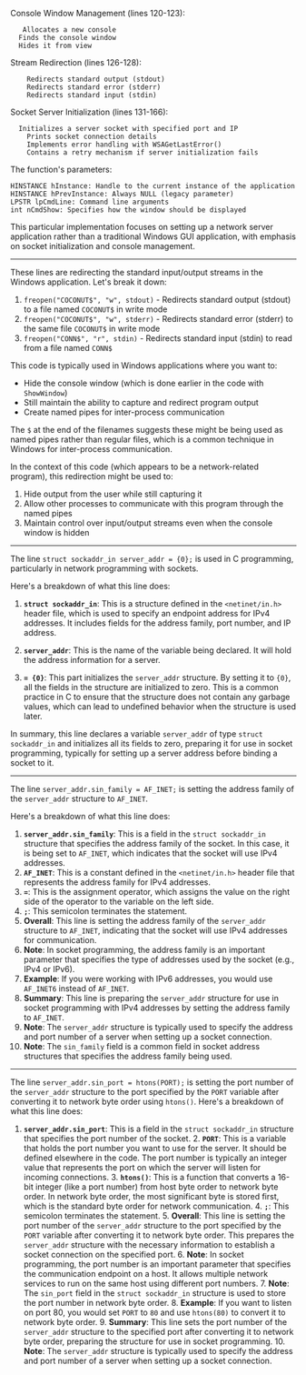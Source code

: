 Console Window Management (lines 120-123):
     
       Allocates a new console
      Finds the console window
      Hides it from view

Stream Redirection (lines 126-128):

        Redirects standard output (stdout)
        Redirects standard error (stderr)
        Redirects standard input (stdin)

Socket Server Initialization (lines 131-166):
        
      Initializes a server socket with specified port and IP
        Prints socket connection details
        Implements error handling with WSAGetLastError()
        Contains a retry mechanism if server initialization fails

The function's parameters:

    HINSTANCE hInstance: Handle to the current instance of the application
    HINSTANCE hPrevInstance: Always NULL (legacy parameter)
    LPSTR lpCmdLine: Command line arguments
    int nCmdShow: Specifies how the window should be displayed

This particular implementation focuses on setting up a network server application rather than a traditional Windows GUI
application, with emphasis on socket initialization and console management.

-----------------------------------------------------------------------------------------------------

These lines are redirecting the standard input/output streams in the Windows application. Let's break it down:

1. `freopen("COCONUT$", "w", stdout)` - Redirects standard output (stdout) to a file named `COCONUT$` in write mode
2. `freopen("COCONUT$", "w", stderr)` - Redirects standard error (stderr) to the same file `COCONUT$` in write mode
3. `freopen("CONN$", "r", stdin)` - Redirects standard input (stdin) to read from a file named `CONN$`

This code is typically used in Windows applications where you want to:
- Hide the console window (which is done earlier in the code with `ShowWindow`)
- Still maintain the ability to capture and redirect program output
- Create named pipes for inter-process communication

The `$` at the end of the filenames suggests these might be being used as named pipes rather than regular files, which is a common technique in Windows for inter-process communication.

In the context of this code (which appears to be a network-related program), this redirection might be used to:
1. Hide output from the user while still capturing it
2. Allow other processes to communicate with this program through the named pipes
3. Maintain control over input/output streams even when the console window is hidden

------------------------------------------------------------------------------------------------------
The line `struct sockaddr_in server_addr = {0};` is used in C programming, particularly in network programming with sockets.

Here's a breakdown of what this line does:

1. **`struct sockaddr_in`**: This is a structure defined in the `<netinet/in.h>` header file, which is used to specify an endpoint address for IPv4 addresses. It includes fields for the address family, port number, and IP address.

2. **`server_addr`**: This is the name of the variable being declared. It will hold the address information for a server.

3. **`= {0}`**: This part initializes the `server_addr` structure. By setting it to `{0}`, all the fields in the structure are initialized to zero. This is a common practice in C to ensure that the structure does not contain any garbage values, which can lead to undefined behavior when the structure is used later.

In summary, this line declares a variable `server_addr` of type `struct sockaddr_in` and initializes all its fields to zero, preparing it for use in socket programming, typically for setting up a server address before binding a socket to it.

---------------------------------------------------------------------------------------------------------

The line `server_addr.sin_family = AF_INET;` is setting the address family of the `server_addr` structure to `AF_INET`.

Here's a breakdown of what this line does:

1. **`server_addr.sin_family`**: This is a field in the `struct sockaddr_in` structure that specifies the address family of the socket. In this case, it is being set to `AF_INET`, which indicates that the socket will use IPv4 addresses.
2. **`AF_INET`**: This is a constant defined in the `<netinet/in.h>` header file that represents the address family for IPv4 addresses.
3. **`=`**: This is the assignment operator, which assigns the value on the right side of the operator to the variable on the left side.
4. **`;`**: This semicolon terminates the statement.
5. **Overall**: This line is setting the address family of the `server_addr` structure to `AF_INET`, indicating that the socket will use IPv4 addresses for communication.
6. **Note**: In socket programming, the address family is an important parameter that specifies the type of addresses used by the socket (e.g., IPv4 or IPv6).
7. **Example**: If you were working with IPv6 addresses, you would use `AF_INET6` instead of `AF_INET`.
8. **Summary**: This line is preparing the `server_addr` structure for use in socket programming with IPv4 addresses by setting the address family to `AF_INET`.
9. **Note**: The `server_addr` structure is typically used to specify the address and port number of a server when setting up a socket connection.
10. **Note**: The `sin_family` field is a common field in socket address structures that specifies the address family being used.

---------------------------------------------------------------------------------------------------------

The line `server_addr.sin_port = htons(PORT);` is setting the port number of the `server_addr` structure to the port specified by the `PORT` variable after converting it to network byte order using `htons()`.
Here's a breakdown of what this line does: 
1. **`server_addr.sin_port`**: This is a field in the `struct sockaddr_in` structure that specifies the port number of the socket.
   2. **`PORT`**: This is a variable that holds the port number you want to use for the server. It should be defined elsewhere in the code. The port number is typically an integer value that represents the port on which the server will listen for incoming connections.
   3. **`htons()`**: This is a function that converts a 16-bit integer (like a port number) from host byte order to network byte order. In network byte order, the most significant byte is stored first, which is the standard byte order for network communication.
   4. **`;`**: This semicolon terminates the statement.
   5. **Overall**: This line is setting the port number of the `server_addr` structure to the port specified by the `PORT` variable after converting it to network byte order. This prepares the `server_addr` structure with the necessary information to establish a socket connection on the specified port.
   6. **Note**: In socket programming, the port number is an important parameter that specifies the communication endpoint on a host. It allows multiple network services to run on the same host using different port numbers.
   7. **Note**: The `sin_port` field in the `struct sockaddr_in` structure is used to store the port number in network byte order.
   8. **Example**: If you want to listen on port 80, you would set `PORT` to `80` and use `htons(80)` to convert it to network byte order.
   9. **Summary**: This line sets the port number of the `server_addr` structure to the specified port after converting it to network byte order, preparing the structure for use in socket programming.
   10. **Note**: The `server_addr` structure is typically used to specify the address and port number of a server when setting up a socket connection.